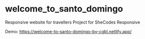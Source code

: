 # welcome_to_santo_domingo


Responsive website for travellers
Project for SheCodes Responsive

Demo: https://welcome-to-santo-domingo-by-cgbl.netlify.app/
